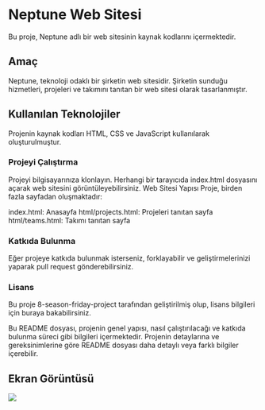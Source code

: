 <h1>Neptune Web Sitesi</h1>

Bu proje, Neptune adlı bir web sitesinin kaynak kodlarını içermektedir.

<h2>Amaç</h2>

Neptune, teknoloji odaklı bir şirketin web sitesidir. Şirketin sunduğu hizmetleri, projeleri ve takımını tanıtan bir web sitesi olarak tasarlanmıştır.

<h2>Kullanılan Teknolojiler</h2>

Projenin kaynak kodları HTML, CSS ve JavaScript kullanılarak oluşturulmuştur.

<h3>Projeyi Çalıştırma</h3>

Projeyi bilgisayarınıza klonlayın.
Herhangi bir tarayıcıda index.html dosyasını açarak web sitesini görüntüleyebilirsiniz.
Web Sitesi Yapısı
Proje, birden fazla sayfadan oluşmaktadır:

index.html: Anasayfa
html/projects.html: Projeleri tanıtan sayfa
html/teams.html: Takımı tanıtan sayfa

<h3>Katkıda Bulunma</h3>

Eğer projeye katkıda bulunmak isterseniz, forklayabilir ve geliştirmelerinizi yaparak pull request gönderebilirsiniz.

<h3> Lisans</h3>

Bu proje 8-season-friday-project tarafından geliştirilmiş olup, lisans bilgileri için buraya bakabilirsiniz.

Bu README dosyası, projenin genel yapısı, nasıl çalıştırılacağı ve katkıda bulunma süreci gibi bilgileri içermektedir. Projenin detaylarına ve gereksinimlerine göre README dosyası daha detaylı veya farklı bilgiler içerebilir.

<h2>Ekran Görüntüsü</h2>

![](Neptune.gif)

